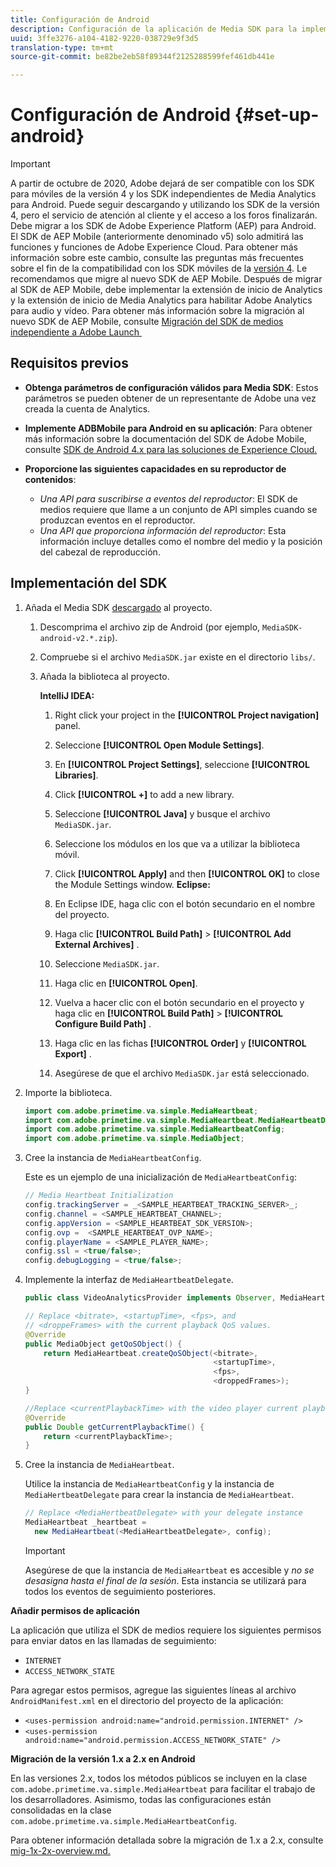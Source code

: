 ```yaml
---
title: Configuración de Android
description: Configuración de la aplicación de Media SDK para la implementación en Android.
uuid: 3ffe3276-a104-4182-9220-038729e9f3d5
translation-type: tm+mt
source-git-commit: be82be2eb58f89344f2125288599fef461db441e

---
```



# Configuración de Android {#set-up-android}

>[!IMPORTANT]
>
>A partir de octubre de 2020, Adobe dejará de ser compatible con los SDK para móviles de la versión 4 y los SDK independientes de Media Analytics para Android. Puede seguir descargando y utilizando los SDK de la versión 4, pero el servicio de atención al cliente y el acceso a los foros finalizarán. Debe migrar a los SDK de Adobe Experience Platform (AEP) para Android. El SDK de AEP Mobile (anteriormente denominado v5) solo admitirá las funciones y funciones de Adobe Experience Cloud. Para obtener más información sobre este cambio, consulte las preguntas más frecuentes sobre el fin de la compatibilidad con los SDK móviles de la [versión 4](https://aep-sdks.gitbook.io/docs/version-4-sdk-end-of-support-faq). Le recomendamos que migre al nuevo SDK de AEP Mobile.
Después de migrar al SDK de AEP Mobile, debe implementar la extensión de inicio de Analytics y la extensión de inicio de Media Analytics para habilitar Adobe Analytics para audio y vídeo. Para obtener más información sobre la migración al nuevo SDK de AEP Mobile, consulte [Migración del SDK de medios independiente a Adobe Launch ](https://docs.adobe.com/content/help/en/media-analytics/using/sdk-implement/sdk-to-launch/sdk-to-launch-migration.html)


## Requisitos previos


* **Obtenga parámetros de configuración válidos para Media SDK**: Estos parámetros se pueden obtener de un representante de Adobe una vez creada la cuenta de Analytics.
* **Implemente ADBMobile para Android en su aplicación**: Para obtener más información sobre la documentación del SDK de Adobe Mobile, consulte [SDK de Android 4.x para las soluciones de Experience Cloud.](https://docs.adobe.com/content/help/es-ES/mobile-services/android/overview.html)

* **Proporcione las siguientes capacidades en su reproductor de contenidos**:
   * *Una API para suscribirse a eventos del reproductor*: El SDK de medios requiere que llame a un conjunto de API simples cuando se produzcan eventos en el reproductor.
   * *Una API que proporciona información del reproductor*: Esta información incluye detalles como el nombre del medio y la posición del cabezal de reproducción.

## Implementación del SDK

1. Añada el Media SDK [descargado](/help/sdk-implement/download-sdks.md#download-2x-sdks) al proyecto.

   1. Descomprima el archivo zip de Android (por ejemplo, `MediaSDK-android-v2.*.zip`).
   1. Compruebe si el archivo `MediaSDK.jar` existe en el directorio `libs/`.

   1. Añada la biblioteca al proyecto.

      **IntelliJ IDEA:**

      1. Right click your project in the **[!UICONTROL Project navigation]** panel.
      1. Seleccione **[!UICONTROL Open Module Settings]**.
      1. En **[!UICONTROL Project Settings]**, seleccione **[!UICONTROL Libraries]**.

      1. Click **[!UICONTROL +]** to add a new library.
      1. Seleccione **[!UICONTROL Java]** y busque el archivo `MediaSDK.jar`.

      1. Seleccione los módulos en los que va a utilizar la biblioteca móvil.
      1. Click **[!UICONTROL Apply]** and then **[!UICONTROL OK]** to close the Module Settings window.
      **Eclipse:**

      1. En Eclipse IDE, haga clic con el botón secundario en el nombre del proyecto.
      1. Haga clic  **[!UICONTROL Build Path]** > **[!UICONTROL Add External Archives]** .
      1. Seleccione `MediaSDK.jar`.
      1. Haga clic en **[!UICONTROL Open]**.
      1. Vuelva a hacer clic con el botón secundario en el proyecto y haga clic en **[!UICONTROL Build Path]** > **[!UICONTROL Configure Build Path]** .
      1. Haga clic en las fichas **[!UICONTROL Order]** y **[!UICONTROL Export]** .

      1. Asegúrese de que el archivo `MediaSDK.jar` está seleccionado.


1. Importe la biblioteca.

   ```java
   import com.adobe.primetime.va.simple.MediaHeartbeat;
   import com.adobe.primetime.va.simple.MediaHeartbeat.MediaHeartbeatDelegate;
   import com.adobe.primetime.va.simple.MediaHeartbeatConfig;
   import com.adobe.primetime.va.simple.MediaObject;
   ```

1. Cree la instancia de `MediaHeartbeatConfig`.

   Este es un ejemplo de una inicialización de `MediaHeartbeatConfig`:

   ```java
   // Media Heartbeat Initialization
   config.trackingServer = _<SAMPLE_HEARTBEAT_TRACKING_SERVER>_;
   config.channel = <SAMPLE_HEARTBEAT_CHANNEL>;
   config.appVersion = <SAMPLE_HEARTBEAT_SDK_VERSION>;
   config.ovp =  <SAMPLE_HEARTBEAT_OVP_NAME>;
   config.playerName = <SAMPLE_PLAYER_NAME>;
   config.ssl = <true/false>;
   config.debugLogging = <true/false>;
   ```

1. Implemente la interfaz de `MediaHeartbeatDelegate`.

   ```java
   public class VideoAnalyticsProvider implements Observer, MediaHeartbeatDelegate{}
   ```

   ```java
   // Replace <bitrate>, <startupTime>, <fps>, and  
   // <droppeFrames> with the current playback QoS values.  
   @Override
   public MediaObject getQoSObject() {
       return MediaHeartbeat.createQoSObject(<bitrate>,  
                                             <startupTime>,  
                                             <fps>,  
                                             <droppedFrames>);
   }
   
   //Replace <currentPlaybackTime> with the video player current playback time
   @Override
   public Double getCurrentPlaybackTime() {
       return <currentPlaybackTime>;
   }
   ```

1. Cree la instancia de `MediaHeartbeat`.

   Utilice la instancia de `MediaHeartbeatConfig` y la instancia de `MediaHertbeatDelegate` para crear la instancia de `MediaHeartbeat`.

   ```java
   // Replace <MediaHertbeatDelegate> with your delegate instance
   MediaHeartbeat _heartbeat =  
     new MediaHeartbeat(<MediaHeartbeatDelegate>, config);
   ```

   >[!IMPORTANT]
   >
   >Asegúrese de que la instancia de `MediaHeartbeat` es accesible y *no se desasigna hasta el final de la sesión*. Esta instancia se utilizará para todos los eventos de seguimiento posteriores.

**Añadir permisos de aplicación**

La aplicación que utiliza el SDK de medios requiere los siguientes permisos para enviar datos en las llamadas de seguimiento:

* `INTERNET`
* `ACCESS_NETWORK_STATE`

Para agregar estos permisos, agregue las siguientes líneas al archivo `AndroidManifest.xml` en el directorio del proyecto de la aplicación:

* `<uses-permission android:name="android.permission.INTERNET" />`
* `<uses-permission android:name="android.permission.ACCESS_NETWORK_STATE" />`

**Migración de la versión 1.x a 2.x en Android**

En las versiones 2.x, todos los métodos públicos se incluyen en la clase `com.adobe.primetime.va.simple.MediaHeartbeat` para facilitar el trabajo de los desarrolladores. Asimismo, todas las configuraciones están consolidadas en la clase `com.adobe.primetime.va.simple.MediaHeartbeatConfig`.

Para obtener información detallada sobre la migración de 1.x a 2.x, consulte [mig-1x-2x-overview.md.](/help/sdk-implement/va-1x-to-2x/mig-1x-2x-overview.md)
